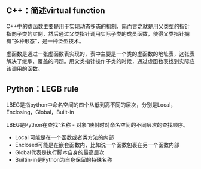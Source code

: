 ## C++：简述virtual function

C++中的虚函数主要是用于实现动态多态的机制，简而言之就是用父类型的指针指向子类的实例，然后通过父类指针调用实际子类的成员函数，使得父类指针拥有“多种形态”，是一种泛型技术。

虚函数是通过一张虚函数表实现的，表中主要是一个类的虚函数的地址表，这张表解决了继承、覆盖的问题。用父类指针操作子类的时候，通过虚函数表找到实际应该调用的函数。

## Python：LEGB rule

LBEG是指python中命名空间的四个从低到高不同的层次，分别是Local，Enclosing，Global，Built-in

LBEG是Python在查找“名称 - 对象”映射时对命名空间的不同层次的查找顺序。

- Local 可能是在一个函数或者类方法的内部
- Enclosed可能是在嵌套函数内，比如说一个函数包裹在另一个函数内部
- Global代表是执行脚本自身的最高层次
- Builtin-in是Python为自身保留的特殊名称
